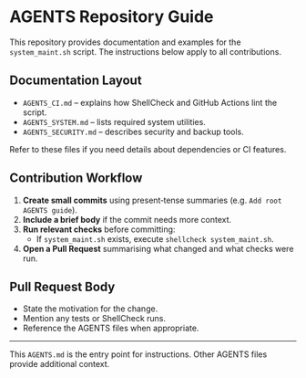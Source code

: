 # AGENTS Repository Guide

This repository provides documentation and examples for the `system_maint.sh` script. The instructions below apply to all contributions.

## Documentation Layout

- `AGENTS_CI.md` &ndash; explains how ShellCheck and GitHub Actions lint the script.
- `AGENTS_SYSTEM.md` &ndash; lists required system utilities.
- `AGENTS_SECURITY.md` &ndash; describes security and backup tools.

Refer to these files if you need details about dependencies or CI features.

## Contribution Workflow

1. **Create small commits** using present‑tense summaries (e.g. `Add root AGENTS guide`).
2. **Include a brief body** if the commit needs more context.
3. **Run relevant checks** before committing:
   - If `system_maint.sh` exists, execute `shellcheck system_maint.sh`.
4. **Open a Pull Request** summarising what changed and what checks were run.

## Pull Request Body

- State the motivation for the change.
- Mention any tests or ShellCheck runs.
- Reference the AGENTS files when appropriate.

---

This `AGENTS.md` is the entry point for instructions. Other AGENTS files provide additional context.
